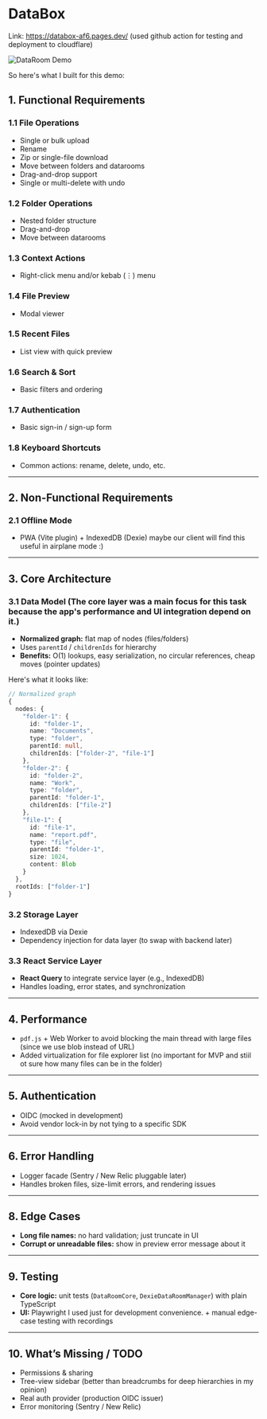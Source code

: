# DataBox

Link: https://databox-af6.pages.dev/ (used github action for testing and deployment to cloudflare)

![DataRoom Demo](./records/demo.gif)

So here's what I built for this demo:

## 1. Functional Requirements

### 1.1 File Operations

- Single or bulk upload
- Rename
- Zip or single-file download
- Move between folders and datarooms
- Drag-and-drop support
- Single or multi-delete with undo

### 1.2 Folder Operations

- Nested folder structure
- Drag-and-drop
- Move between datarooms

### 1.3 Context Actions

- Right-click menu and/or kebab (⋮) menu

### 1.4 File Preview

- Modal viewer

### 1.5 Recent Files

- List view with quick preview

### 1.6 Search & Sort

- Basic filters and ordering

### 1.7 Authentication

- Basic sign-in / sign-up form

### 1.8 Keyboard Shortcuts

- Common actions: rename, delete, undo, etc.

---

## 2. Non-Functional Requirements

### 2.1 Offline Mode

- PWA (Vite plugin) + IndexedDB (Dexie) maybe our client will find this useful in airplane mode :)

---

## 3. Core Architecture

### 3.1 Data Model (The core layer was a main focus for this task because the app's performance and UI integration depend on it.)

- **Normalized graph:** flat map of nodes (files/folders)
- Uses `parentId` / `childrenIds` for hierarchy
- **Benefits:** O(1) lookups, easy serialization, no circular references, cheap moves (pointer updates)

Here's what it looks like:

```typescript
// Normalized graph
{
  nodes: {
    "folder-1": {
      id: "folder-1",
      name: "Documents",
      type: "folder",
      parentId: null,
      childrenIds: ["folder-2", "file-1"]
    },
    "folder-2": {
      id: "folder-2",
      name: "Work",
      type: "folder",
      parentId: "folder-1",
      childrenIds: ["file-2"]
    },
    "file-1": {
      id: "file-1",
      name: "report.pdf",
      type: "file",
      parentId: "folder-1",
      size: 1024,
      content: Blob
    }
  },
  rootIds: ["folder-1"]
}
```

### 3.2 Storage Layer

- IndexedDB via Dexie
- Dependency injection for data layer (to swap with backend later)

### 3.3 React Service Layer

- **React Query** to integrate service layer (e.g., IndexedDB)
- Handles loading, error states, and synchronization

---

## 4. Performance

- `pdf.js` + Web Worker to avoid blocking the main thread with large files (since we use blob instead of URL)
- Added virtualization for file explorer list (no important for MVP and stiil ot sure how many files can be in the folder)

---

## 5. Authentication

- OIDC (mocked in development)
- Avoid vendor lock-in by not tying to a specific SDK

---

## 6. Error Handling

- Logger facade (Sentry / New Relic pluggable later)
- Handles broken files, size-limit errors, and rendering issues

---

## 8. Edge Cases

- **Long file names:** no hard validation; just truncate in UI
- **Corrupt or unreadable files:** show in preview error message about it

---

## 9. Testing

- **Core logic:** unit tests (`DataRoomCore`, `DexieDataRoomManager`) with plain TypeScript
- **UI:** Playwright I used just for development convenience. + manual edge-case testing with recordings

---

## 10. What’s Missing / TODO

- Permissions & sharing
- Tree-view sidebar (better than breadcrumbs for deep hierarchies in my opinion)
- Real auth provider (production OIDC issuer)
- Error monitoring (Sentry / New Relic)